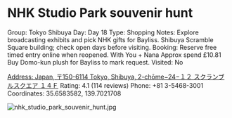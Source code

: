 # NHK Studio Park souvenir hunt

Group: Tokyo Shibuya
Day: Day 18
Type: Shopping
Notes: Explore broadcasting exhibits and pick NHK gifts for Bayliss. Shibuya Scramble Square building; check open days before visiting. Booking: Reserve free timed entry online when reopened. With You + Nana Approx spend £10.81 Buy Domo-kun plush for Bayliss to mark request.
Visited: No

[Address: Japan, 〒150-6114 Tokyo, Shibuya, 2-chōme−24−１２ スクランブルスクエア １４Ｆ](https://maps.google.com/?cid=8332823349771083842)
Rating: 4.1 (114 reviews)
Phone: +81 3-5468-3001
Coordinates: 35.6583582, 139.7021708

![nhk_studio_park_souvenir_hunt.jpg](NHK%20Studio%20Park%20souvenir%20hunt%20nhkstudiopar0135ccd4ce/nhk_studio_park_souvenir_hunt.jpg)
